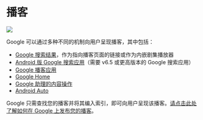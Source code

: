 # 播客

![](https://lh3.googleusercontent.com/dveHl3OH3-eTEQ6YVALm108eOWZ7zqYKaIE0nCTn-vPx5_XXc_jujyTdSnD577PxNuQ=w673)

Google 可以通过多种不同的机制向用户呈现播客，其中包括：

* [Google 搜索结果](https://www.google.com/search?q=fresh+air+podcast)，作为指向播客页面的链接或作为内嵌剧集播放器
* [Android 版 Google 搜索应用](https://www.google.com/search/about/)（需要 v6.5 或更高版本的 Google 搜索应用）
* [Google 播客应用](https://play.google.com/store/apps/details?id=com.google.android.apps.podcasts)
* [Google Home](https://support.google.com/googlehome/answer/7072800)
* [Google 助理的内容操作](https://developers.google.com/actions/content-actions/)
* [Android Auto](https://www.android.com/auto/)

Google 只需查找您的播客并将其编入索引，即可向用户呈现该播客。[请点击此处了解如何在 Google 上发布您的播客](https://developers.google.com/search/docs/guides/podcast-overview)。  


